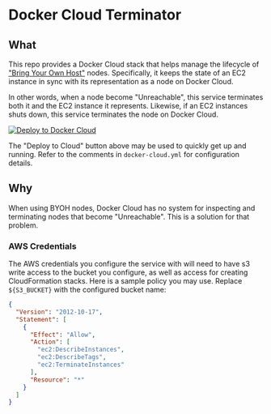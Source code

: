 # Docker Cloud Terminator

## What

This repo provides a Docker Cloud stack that helps manage the lifecycle of ["Bring Your Own Host"](https://docs.docker.com/docker-cloud/infrastructure/byoh/) nodes. Specifically, it keeps the state of an EC2 instance in sync with its representation as a node on Docker Cloud. 

In other words, when a node become "Unreachable", this service terminates both it and the EC2 instance it represents. Likewise, if an EC2 instances shuts down, this service terminates the node on Docker Cloud.

[![Deploy to Docker Cloud](https://files.cloud.docker.com/images/deploy-to-dockercloud.svg)](https://cloud.docker.com/stack/deploy/)

The "Deploy to Cloud" button above may be used to quickly get up and running. Refer to the comments in `docker-cloud.yml` for configuration details.

## Why

When using BYOH nodes, Docker Cloud has no system for inspecting and terminating nodes that become "Unreachable". This is a solution for that problem.

### AWS Credentials

The AWS credentials you configure the service with will need to have s3 write access to the bucket you configure, as well as access for creating CloudFormation stacks. Here is a sample policy you may use. Replace `${S3_BUCKET}` with the configured bucket name:

```json
{
  "Version": "2012-10-17",
  "Statement": [
    {
      "Effect": "Allow",
      "Action": [
        "ec2:DescribeInstances",
        "ec2:DescribeTags",
        "ec2:TerminateInstances"
      ],
      "Resource": "*"
    }
  ]
}
```


